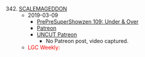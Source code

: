 342. [SCALEMAGEDDON](https://linuxgamecast.com/2019/03/linuxgamecast-weekly-342-scalemageddon/)
     * 2019-03-09
        * [PrePreSuperShowzen 109: Under & Over](https://www.patreon.com/posts/prepresupershowz-25280379)
        * [Patreon](https://www.patreon.com/posts/linuxgamecast-25278150)
        * [UNCUT Patreon]()
           * No Patreon post, video captured.
     * <span style="color:red">LGC Weekly:</span>
